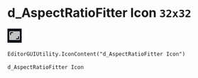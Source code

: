 # d_AspectRatioFitter Icon `32x32`
<img src="/img/d_AspectRatioFitter%20Icon.png" width=32 height=32>

``` CSharp
EditorGUIUtility.IconContent("d_AspectRatioFitter Icon")
```
```
d_AspectRatioFitter Icon
```
